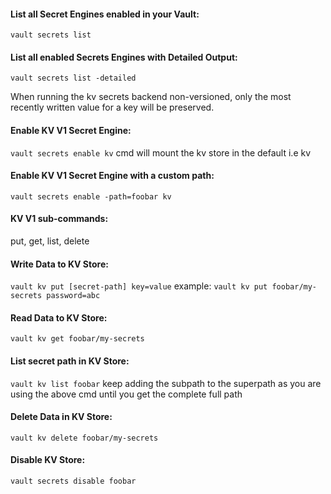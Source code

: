 #### List all Secret Engines enabled in your Vault:
`vault secrets list`

#### List all enabled Secrets Engines with Detailed Output:
`vault secrets list -detailed`

When running the kv secrets backend non-versioned, only the most recently written value for a key will be preserved.

#### Enable KV V1 Secret Engine:
`vault secrets enable kv` cmd will mount the kv store in the default i.e kv

#### Enable KV V1 Secret Engine with a custom path:
`vault secrets enable -path=foobar kv`

#### KV V1 sub-commands:
put, get, list, delete

#### Write Data to KV Store:
`vault kv put [secret-path] key=value` example: `vault kv put foobar/my-secrets password=abc`

#### Read Data to KV Store:
`vault kv get foobar/my-secrets`

#### List secret path in KV Store:
`vault kv list foobar`
keep adding the subpath to the superpath as you are using the above cmd until you get the complete full path

#### Delete Data in KV Store:
`vault kv delete foobar/my-secrets`

#### Disable KV Store:
`vault secrets disable foobar`